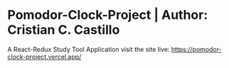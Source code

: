 # Pomodor-Clock-Project | Author: Cristian C. Castillo

A React-Redux Study Tool Application
visit the site live: https://pomodor-clock-project.vercel.app/
